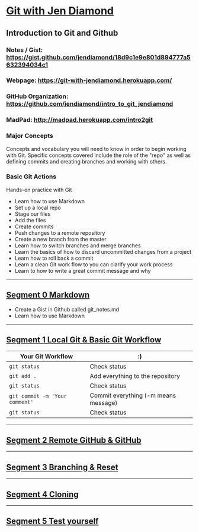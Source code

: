# [Git with Jen Diamond](https://github.com/gitwithjendiamond)
## Introduction to Git and Github
### Notes / Gist: https://gist.github.com/jendiamond/18d9c1e9e801d894777a5632394034c1
### Webpage: https://git-with-jendiamond.herokuapp.com/  
### GitHub Organization: https://github.com/jendiamond/intro_to_git_jendiamond
### MadPad: http://madpad.herokuapp.com/intro2git

### Major Concepts
Concepts and vocabulary you will need to know in order to begin working with Git. Specific concepts covered include the role of the "repo" as well as defining commits and creating branches and working with others.

### Basic Git Actions
Hands-on practice with Git  
+ Learn how to use Markdown
+ Set up a local repo
+ Stage our files
+ Add the files
+ Create commits
+ Push changes to a remote repository
+ Create a new branch from the master
+ Learn how to switch branches and merge branches
+ Learn the basics of how to discard uncommitted changes from a project 
+ Learn how to roll back a commit
+ Learn a clean Git work flow to you can clarify your work process
+ Learn to how to write a great commit message and why

---

## [Segment 0 Markdown](https://gist.github.com/jendiamond/18d9c1e9e801d894777a5632394034c1#segment-0)

+ Create a Gist in Github called git_notes.md
+ Learn how to use Markdown

---

## [Segment 1 Local Git & Basic Git Workflow](https://gist.github.com/jendiamond/18d9c1e9e801d894777a5632394034c1#file-1st_segment_git_with_jendiamond-md)

Your Git Workflow | :) 
--------------- | ---------------
`git status`  |  Check status  
`git add .`   |  Add everything to the repository  
`git status`  |  Check status  
`git commit -m 'Your comment'` |  Commit everything (-m means message)  
`git status` |  Check status

---

## [Segment 2 Remote GitHub & GitHub](https://gist.github.com/jendiamond/18d9c1e9e801d894777a5632394034c1#file-2nd_segment_git_with_jendiamond-md)

---

## [Segment 3 Branching & Reset](https://gist.github.com/jendiamond/18d9c1e9e801d894777a5632394034c1#file-3rd_segment_git_with_jendiamond-md)

---

## [Segment 4 Cloning](https://gist.github.com/jendiamond/18d9c1e9e801d894777a5632394034c1#file-4th_segment_git_with_jendiamond-md)

---

## [Segment 5 Test yourself](https://gist.github.com/jendiamond/18d9c1e9e801d894777a5632394034c1#file-5th_segment_git_with_jendiamond-md)
